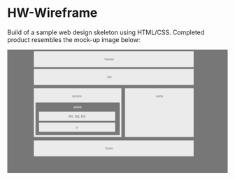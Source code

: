 # HW-Wireframe

Build of a sample web design skeleton using HTML/CSS. Completed product resembles the mock-up image below:

<p align="center">
  <img src="./images/wireframe-layout.png" />
</p>
